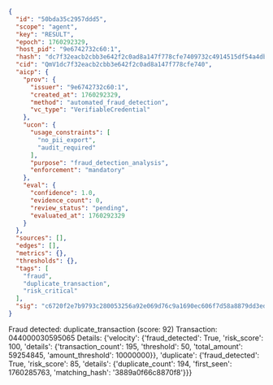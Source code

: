 ```json
{
  "id": "50bda35c2957ddd5",
  "scope": "agent",
  "key": "RESULT",
  "epoch": 1760292329,
  "host_pid": "9e6742732c60:1",
  "hash": "dc7f32eacb2cbb3e642f2c0ad8a147f778cfe7409732c4914515df54a4db7cc5",
  "cid": "QmV1dc7f32eacb2cbb3e642f2c0ad8a147f778cfe740",
  "aicp": {
    "prov": {
      "issuer": "9e6742732c60:1",
      "created_at": 1760292329,
      "method": "automated_fraud_detection",
      "vc_type": "VerifiableCredential"
    },
    "ucon": {
      "usage_constraints": [
        "no_pii_export",
        "audit_required"
      ],
      "purpose": "fraud_detection_analysis",
      "enforcement": "mandatory"
    },
    "eval": {
      "confidence": 1.0,
      "evidence_count": 0,
      "review_status": "pending",
      "evaluated_at": 1760292329
    }
  },
  "sources": [],
  "edges": [],
  "metrics": {},
  "thresholds": {},
  "tags": [
    "fraud",
    "duplicate_transaction",
    "risk_critical"
  ],
  "sig": "c6720f2e7b9793c280053256a92e069d76c9a1690ec606f7d58a8879dd3ed845"
}
```

Fraud detected: duplicate_transaction (score: 92)
Transaction: 044000030595065
Details: {'velocity': {'fraud_detected': True, 'risk_score': 100, 'details': {'transaction_count': 195, 'threshold': 50, 'total_amount': 59254845, 'amount_threshold': 10000000}}, 'duplicate': {'fraud_detected': True, 'risk_score': 85, 'details': {'duplicate_count': 194, 'first_seen': 1760285763, 'matching_hash': '3889a0f66c8870f8'}}}